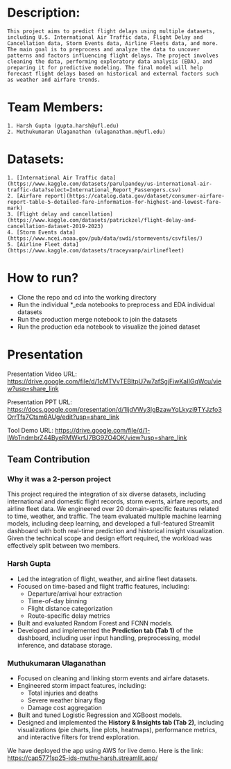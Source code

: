 # Description:
    This project aims to predict flight delays using multiple datasets, including U.S. International Air Traffic data, Flight Delay and Cancellation data, Storm Events data, Airline Fleets data, and more. The main goal is to preprocess and analyze the data to uncover patterns and factors influencing flight delays. The project involves cleaning the data, performing exploratory data analysis (EDA), and preparing it for predictive modeling. The final model will help forecast flight delays based on historical and external factors such as weather and airfare trends.


# Team Members:
    1. Harsh Gupta (gupta.harsh@ufl.edu)
    2. Muthukumaran Ulaganathan (ulaganathan.m@ufl.edu)

# Datasets:
    1. [International Air Traffic data](https://www.kaggle.com/datasets/parulpandey/us-international-air-traffic-data?select=International_Report_Passengers.csv)
    2. [Airfare report](https://catalog.data.gov/dataset/consumer-airfare-report-table-5-detailed-fare-information-for-highest-and-lowest-fare-mark)
    3. [Flight delay and cancellation](https://www.kaggle.com/datasets/patrickzel/flight-delay-and-cancellation-dataset-2019-2023)
    4. [Storm Events data](https://www.ncei.noaa.gov/pub/data/swdi/stormevents/csvfiles/)
    5. [Airline Fleet data](https://www.kaggle.com/datasets/traceyvanp/airlinefleet)

# How to run?

- Clone the repo and cd into the working directory
- Run the individual *_eda notebooks to preprocess and EDA individual datasets
- Run the production merge notebook to join the datasets
- Run the production eda notebook to visualize the joined dataset

# Presentation

Presentation Video URL: https://drive.google.com/file/d/1cMTVvTEBltpU7w7afSgjFiwKaIIGqWcu/view?usp=share_link

Presentation PPT URL: https://docs.google.com/presentation/d/1IjdVWy3IgBzawYqLkyzi9TYJzfo3OrrTfs7Ctsm6AUg/edit?usp=share_link

Tool Demo URL: https://drive.google.com/file/d/1-lWoTndmbrZ44ByeRMWkrfJ7BG9ZO4OK/view?usp=share_link

## Team Contribution

### Why it was a 2-person project

This project required the integration of six diverse datasets, including international and domestic flight records, storm events, airfare reports, and airline fleet data. We engineered over 20 domain-specific features related to time, weather, and traffic. The team evaluated multiple machine learning models, including deep learning, and developed a full-featured Streamlit dashboard with both real-time prediction and historical insight visualization. Given the technical scope and design effort required, the workload was effectively split between two members.

### Harsh Gupta

- Led the integration of flight, weather, and airline fleet datasets.
- Focused on time-based and flight traffic features, including:
  - Departure/arrival hour extraction
  - Time-of-day binning
  - Flight distance categorization
  - Route-specific delay metrics
- Built and evaluated Random Forest and FCNN models.
- Developed and implemented the **Prediction tab (Tab 1)** of the dashboard, including user input handling, preprocessing, model inference, and database storage.

### Muthukumaran Ulaganathan

- Focused on cleaning and linking storm events and airfare datasets.
- Engineered storm impact features, including:
  - Total injuries and deaths
  - Severe weather binary flag
  - Damage cost aggregation
- Built and tuned Logistic Regression and XGBoost models.
- Designed and implemented the **History & Insights tab (Tab 2)**, including visualizations (pie charts, line plots, heatmaps), performance metrics, and interactive filters for trend exploration.

We have deployed the app using AWS for live demo. Here is the link: https://cap5771sp25-ids-muthu-harsh.streamlit.app/